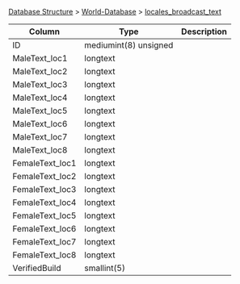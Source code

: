[Database Structure](Database-Structure) > [World-Database](World-Database) > [locales_broadcast_text](locales_broadcast_text)

Column | Type | Description
--- | --- | ---
ID | mediumint(8) unsigned | 
MaleText_loc1 | longtext | 
MaleText_loc2 | longtext | 
MaleText_loc3 | longtext | 
MaleText_loc4 | longtext | 
MaleText_loc5 | longtext | 
MaleText_loc6 | longtext | 
MaleText_loc7 | longtext | 
MaleText_loc8 | longtext | 
FemaleText_loc1 | longtext | 
FemaleText_loc2 | longtext | 
FemaleText_loc3 | longtext | 
FemaleText_loc4 | longtext | 
FemaleText_loc5 | longtext | 
FemaleText_loc6 | longtext | 
FemaleText_loc7 | longtext | 
FemaleText_loc8 | longtext | 
VerifiedBuild | smallint(5) | 
